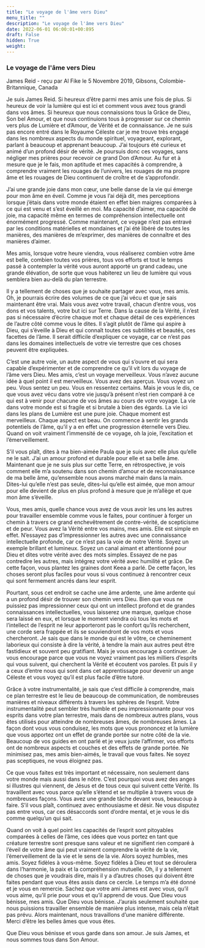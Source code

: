```yaml
---
title: "Le voyage de l'âme vers Dieu"
menu_title: ""
description: "Le voyage de l'âme vers Dieu"
date: 2022-06-01 06:00:01+00:895
draft: False
hidden: True
weight:
---
```

### Le voyage de l'âme vers Dieu

James Reid - reçu par Al Fike le 5 Novembre 2019, Gibsons, Colombie-Britannique, Canada

Je suis James Reid. Si heureux d’être parmi mes amis une fois de plus. Si heureux de voir la lumière qui est ici et comment vous avez tous grandi dans vos âmes. Si heureux que nous connaissions tous la Grâce de Dieu, Son bel Amour, et que nous continuions tous à progresser sur ce chemin vers plus de Lumière et d’Amour, de Vérité et de connaissance. Je ne suis pas encore entré dans le Royaume Céleste car je me trouve très engagé dans les nombreux aspects du monde spirituel, voyageant, explorant, parlant à beaucoup et apprenant beaucoup. J’ai toujours été curieux et animé d’un profond désir de vérité. Je poursuis donc ces voyages, sans négliger mes prières pour recevoir ce grand Don d’Amour. Au fur et à mesure que je le fais, mon aptitude et mes capacités à comprendre, à comprendre vraiment les rouages de l’univers, les rouages de ma propre âme et les rouages de Dieu continuent de croître et de s’approfondir.

J’ai une grande joie dans mon cœur, une belle danse de la vie qui émerge pour mon âme en éveil. Comme je vous l’ai déjà dit, mes perceptions lorsque j’étais dans votre monde étaient en effet bien maigres comparées à ce qui est venu et s’est éveillé en moi. Ma capacité d’aimer, ma capacité de joie, ma capacité même en termes de compréhension intellectuelle ont énormément progressé. Comme maintenant, ce voyage n’est pas entravé par les conditions matérielles et mondaines et j’ai été libéré de toutes les manières, des manières de m’exprimer, des manières de connaître et des manières d’aimer.

Mes amis, lorsque votre heure viendra, vous réaliserez combien votre âme est belle, combien toutes vos prières, tous vos efforts et tout le temps passé à contempler la vérité vous auront apporté un grand cadeau, une grande élévation, de sorte que vous habiterez un lieu de lumière qui vous semblera bien au-delà du plan terrestre.

Il y a tellement de choses que je souhaite partager avec vous, mes amis. Oh, je pourrais écrire des volumes de ce que j’ai vécu et que je sais maintenant être vrai. Mais vous avez votre travail, chacun d’entre vous, vos dons et vos talents, votre but ici sur Terre. Dans la cause de la Vérité, il n’est pas si nécessaire d’écrire chaque mot et chaque détail de ces expériences de l’autre côté comme vous le dites. Il s’agit plutôt de l’âme qui aspire à Dieu, qui s’éveille à Dieu et qui connaît toutes ces subtilités et beautés, ces facettes de l’âme. Il serait difficile d’expliquer ce voyage, car ce n’est pas dans les domaines intellectuels de votre vie terrestre que ces choses peuvent être expliquées.

C’est une autre voie, un autre aspect de vous qui s’ouvre et qui sera capable d’expérimenter et de comprendre ce qu’il vit lors du voyage de l’âme vers Dieu. Mes amis, c’est un voyage merveilleux. Vous n’avez aucune idée à quel point il est merveilleux. Vous avez des aperçus. Vous voyez un peu. Vous sentez un peu. Vous en ressentez certains. Mais je vous le dis, ce que vous avez vécu dans votre vie jusqu’à présent n’est rien comparé à ce qui est à venir pour chacune de vos âmes au cours de votre voyage. La vie dans votre monde est si fragile et si brutale à bien des égards. La vie ici dans les plans de Lumière est une pure joie. Chaque moment est merveilleux. Chaque aspect est beau. On commence à sentir les grands potentiels de l’âme, qu’il y a en effet une progression éternelle vers Dieu. Quand on voit vraiment l’immensité de ce voyage, oh la joie, l’excitation et l’émerveillement.

S’il vous plaît, dites à ma bien-aimée Paula que je suis avec elle plus qu’elle ne le sait. J’ai un amour profond et durable pour elle et sa belle âme. Maintenant que je ne suis plus sur cette Terre, en rétrospective, je vois comment elle m’a soutenu dans son chemin d’amour et de reconnaissance de ma belle âme, qu’ensemble nous avons marché main dans la main. Dites-lui qu’elle n’est pas seule, dites-lui qu’elle est aimée, que mon amour pour elle devient de plus en plus profond à mesure que je m’allège et que mon âme s’éveille.

Vous, mes amis, quelle chance vous avez de vous avoir les uns les autres pour travailler ensemble comme vous le faites, pour continuer à forger un chemin à travers ce grand enchevêtrement de contre-vérité, de scepticisme et de peur. Vous avez la Vérité entre vos mains, mes amis. Elle est simple en effet. N’essayez pas d’impressionner les autres avec une connaissance intellectuelle profonde, car ce n’est pas la voie de notre Vérité. Soyez un exemple brillant et lumineux. Soyez un canal aimant et attentionné pour Dieu et dites votre vérité avec des mots simples. Essayez de ne pas contredire les autres, mais intégrez votre vérité avec humilité et grâce. De cette façon, vous plantez les graines dont Keea a parlé. De cette façon, les choses seront plus faciles pour vous si vous continuez à rencontrer ceux qui sont fermement ancrés dans leur esprit.

Pourtant, sous cet endroit se cache une âme ardente, une âme ardente qui a un profond désir de trouver son chemin vers Dieu. Bien que vous ne puissiez pas impressionner ceux qui ont un intellect profond et de grandes connaissances intellectuelles, vous laisserez une marque, quelque chose sera laissé en eux, et lorsque le moment viendra où tous les mots et l’intellect de l’esprit ne leur apporteront pas le confort qu’ils recherchent, une corde sera frappée et ils se souviendront de vos mots et vous chercheront. Je sais que dans le monde qui est le vôtre, ce cheminement laborieux qui consiste à dire la vérité, à tendre la main aux autres peut être fastidieux et souvent peu gratifiant. Mais je vous encourage à continuer. Je vous encourage parce que vous ne voyez vraiment pas les milliers d’esprits qui vous suivent, qui cherchent la Vérité et écoutent vos paroles. Et puis il y a ceux d’entre nous qui sont dans cet apprentissage pour devenir un ange Céleste et vous voyez qu’il est plus facile d’être tutoré.

Grâce à votre instrumentalité, je sais que c’est difficile à comprendre, mais ce plan terrestre est le lieu de beaucoup de communication, de nombreuses manières et niveaux différents à travers les sphères de l’esprit. Votre instrumentalité peut sembler très humble et peu impressionnante pour vos esprits dans votre plan terrestre, mais dans de nombreux autres plans, vous êtes utilisés pour atteindre de nombreuses âmes, de nombreuses âmes. La façon dont vous vous conduisez, les mots que vous prononcez et la lumière que vous apportez ont un effet de grande portée sur notre côté de la vie. Beaucoup de vos guides en ont parlé et je veux juste l’affirmer, vos efforts ont de nombreux aspects et couches et des effets de grande portée. Ne minimisez pas, mes amis bien-aimés, le travail que vous faites. Ne soyez pas sceptiques, ne vous éloignez pas.

Ce que vous faites est très important et nécessaire, non seulement dans votre monde mais aussi dans le nôtre. C’est pourquoi vous avez des anges si illustres qui viennent, de Jésus et de tous ceux qui suivent cette Vérité. Ils travaillent avec vous parce qu’elle s’étend et se multiplie à travers vous de nombreuses façons. Vous avez une grande tâche devant vous, beaucoup à faire. S’il vous plaît, continuez avec enthousiasme et désir. Ne vous disputez pas entre vous, car ces désaccords sont d’ordre mental, et je vous le dis comme quelqu’un qui sait.

Quand on voit à quel point les capacités de l’esprit sont pitoyables comparées à celles de l’âme, ces idées que vous portez en tant que créature terrestre sont presque sans valeur et ne signifient rien comparé à l’éveil de votre âme qui peut vraiment comprendre la vérité de la vie, l’émerveillement de la vie et le sens de la vie. Alors soyez humbles, mes amis. Soyez fidèles à vous-même. Soyez fidèles à Dieu et tout se déroulera dans l’harmonie, la paix et la compréhension mutuelle. Oh, il y a tellement de choses que je voudrais dire, mais il y a d’autres choses qui doivent être faites pendant que vous êtes assis dans ce cercle. Le temps m’a été donné et je vous en remercie. Sachez que votre ami James est avec vous, qu’il vous aime, qu’il prie pour vous et qu’il apprend de vous. Que Dieu vous bénisse, mes amis. Que Dieu vous bénisse. J’aurais seulement souhaité que nous puissions travailler ensemble de manière plus intense, mais cela n’était pas prévu. Alors maintenant, nous travaillons d’une manière différente. Merci d’être les belles âmes que vous êtes.

Que Dieu vous bénisse et vous garde dans son amour. Je suis James, et nous sommes tous dans Son Amour.



